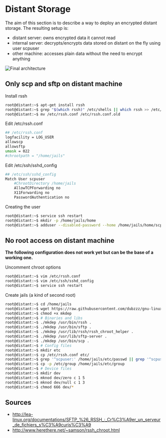 # Distant Storage

The aim of this section is to describe a way to deploy an encrypted distant storage. The resulting setup is:
- distant server: owns encrypted data it cannot read
- internal server: decrypts/encrypts data stored on distant on the fly using user scpuser
- other machine: accesses plain data without the need to encrypt anything

![Final architecture](https://raw.githubusercontent.com/dubzzz/gnu-linux-tips/master/distant-storage/distant-storage.png "Final architecture")

## Only scp and sftp on distant machine

Install rssh
```bash
root@distant:~$ apt-get install rssh
root@distant:~$ grep "$(which rssh)" /etc/shells || which rssh >> /etc/shells
root@distant:~$ mv /etc/rssh.conf /etc/rssh.conf.old
```

Edit /etc/rssh.conf
```bash
## /etc/rssh.conf
logfacility = LOG_USER
allowscp
allowsftp
umask = 022
#chrootpath = "/home/jails"
```

Edit /etc/ssh/sshd_config
```bash
## /etc/ssh/sshd_config
Match User scpuser
    #ChrootDirectory /home/jails
    AllowTCPForwarding no
    X11Forwarding no
    PasswordAuthentication no
```

Creating the user
```bash
root@distant:~$ service ssh restart
root@distant:~$ mkdir -p /home/jails/home
root@distant:~$ adduser --disabled-password --home /home/jails/home/scpuser --shell "$(which rssh)" scpuser
```

## No root access on distant machine

__The following configuration does not work yet but can be the base of a working one.__

Uncomment chroot options
```bash
root@distant:~$ vim /etc/rssh.conf
root@distant:~$ vim /etc/ssh/sshd_config
root@distant:~$ service ssh restart
```

Create jails (a kind of second root)
```bash
root@distant:~$ cd /home/jails
root@distant:~$ wget https://raw.githubusercontent.com/dubzzz/gnu-linux-tips/master/distant-storage/mkdep #http://jeannedarc001.free.fr/mkdep
root@distant:~$ chmod +x mkdep
root@distant:~$ # Binaries and libs
root@distant:~$ ./mkdep /usr/bin/rssh .
root@distant:~$ ./mkdep /usr/bin/sftp .
root@distant:~$ ./mkdep /usr/lib/rssh/rssh_chroot_helper .
root@distant:~$ ./mkdep /usr/lib/sftp-server .
root@distant:~$ ./mkdep /usr/bin/scp .
root@distant:~$ # Config files
root@distant:~$ mkdir etc
root@distant:~$ cp /etc/rssh.conf etc/
root@distant:~$ grep '^scpuser:' /home/jails/etc/passwd || grep '^scpuser:' /etc/passwd >> /home/jails/etc/passwd
root@distant:~$ cp -p /etc/group /home/jails/etc/group
root@distant:~$ # Device files
root@distant:~$ mkdir dev
root@distant:~$ mknod dev/zero c 1 5
root@distant:~$ mknod dev/null c 1 3
root@distant:~$ chmod 666 dev/*
```

## Sources
- http://lea-linux.org/documentations/SFTP_%26_RSSH_:_Cr%C3%A9er_un_serveur_de_fichiers_s%C3%A9curis%C3%A9
- http://www.herethere.net/~samson/rssh_chroot.html

